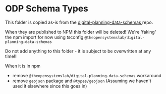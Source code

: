 # ODP Schema Types

This folder is copied as-is from the [digital-planning-data-schemas
](https://github.com/theopensystemslab/digital-planning-data-schemas) repo.

When they are published to NPM this folder will be deleted! We're 'faking' the npm import for now using tsconfig `@theopensystemslab/digital-planning-data-schemas`

Do not add anything to this folder - it is subject to be overwritten at any time!!


When it is in npm
- remove `@theopensystemslab/digital-planning-data-schemas` workaround
- remove `geojson` package and `@types/geojson` (Assuming we haven't used it elsewhere since this goes in)